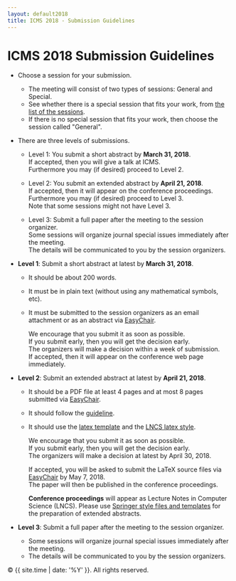 ```yaml
---
layout: default2018
title: ICMS 2018 - Submission Guidelines
---
```


ICMS 2018 Submission Guidelines
============================


*   Choose a session for your submission.
    *   The meeting will consist of two types of sessions: General and Special.
    *   See whether there is a special session that fits your work, from [the list of the sessions](/2018/sessions/).
    *   If there is no special session that fits your work, then choose the session called "General".  

*   There are three levels of submissions.
    *   Level 1: You submit a short abstract by **March 31, 2018**.  
        If accepted, then you will give a talk at ICMS.  
        Furthermore you may (if desired) proceed to Level 2.  

    *   Level 2: You submit an extended abstract by **April 21, 2018**.  
        If accepted, then it will appear on the conference proceedings.  
        Furthermore you may (if desired) proceed to Level 3.  
        Note that some sessions might not have Level 3.  

    *   Level 3: Submit a full paper after the meeting to the session organizer.  
        Some sessions will organize journal special issues immediately after the meeting.  
        The details will be communicated to you by the session organizers.  

*   **Level 1**: Submit a short abstract at latest by **March 31, 2018**.
    *   It should be about 200 words.
    *   It must be in plain text (without using any mathematical symbols, etc).
    *   It must be submitted to the session organizers as an email attachment or as an abstract via [EasyChair](https://easychair.org/conferences/?conf=icms2018).  

        We encourage that you submit it as soon as possible.  
        If you submit early, then you will get the decision early.  
        The organizers will make a decision within a week of submission.  
        If accepted, then it will appear on the conference web page immediately.  

*   **Level 2**: Submit an extended abstract at latest by **April 21, 2018**.
    *   It should be a PDF file at least 4 pages and at most 8 pages submitted via [EasyChair](https://easychair.org/conferences/?conf=icms2018).
    *   It should follow the [guideline](ICMS_Extended_Abstract_2018.pdf).
    *   It should use the [latex template](ICMS_Extended_Abstract_2018.txt) and the [LNCS latex style](llncs.cls).

        We encourage that you submit it as soon as possible.  
        If you submit early, then you will get the decision early.  
        The organizers will make a decision at latest by April 30, 2018.  

        If accepted, you will be asked to submit the LaTeX source files via [EasyChair](https://easychair.org/conferences/?conf=icms2018) by May 7, 2018.  
		The paper will then be published in the conference proceedings.  

        **Conference proceedings** will appear as Lecture Notes in Computer Science (LNCS). Please use [Springer style files and templates](http://www.springer.com/computer/lncs?SGWID=0-164-6-793341-0) for the preparation of extended abstracts.  

*   **Level 3**: Submit a full paper after the meeting to the session organizer.
    *   Some sessions will organize journal special issues immediately after the meeting.
    *   The details will be communicated to you by the session organizers.


<p>&copy; {{ site.time | date: '%Y' }}. All rights reserved.</p>

